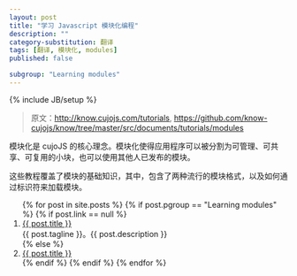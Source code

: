 ```yaml
---
layout: post
title: "学习 Javascript 模块化编程"
description: ""
category-substitution: 翻译
tags: [翻译, 模块化, modules]
published: false

subgroup: "Learning modules"
---
```

{% include JB/setup %}

> 原文：<http://know.cujojs.com/tutorials>, <https://github.com/know-cujojs/know/tree/master/src/documents/tutorials/modules>

<!-- Modules are the cornerstone of cujoJS. They allow you to divide your application into manageable chunks that can be shared and reused. Just as importantly, you can consume modules that others have published. -->
模块化是 cujoJS 的核心理念。模块化使得应用程序可以被分割为可管理、可共享、可复用的小块，也可以使用其他人已发布的模块。

<!-- These tutorials cover module basics, including two popular module formats and how to load modules by their identifier. -->
这些教程覆盖了模块的基础知识，其中，包含了两种流行的模块格式，以及如何通过标识符来加载模块。
<!-- 
1. [Authoring AMD modules](/)
2. [Authoring CommonJS modules](/)
3. [Authoring UMD modules](/)
4. [Consuming modules: Module ids](/)
5. [Consuming modules: Locating modules in AMD](/)
 -->

<ol>
  {% for post in site.posts %}
    {% if post.pgroup == "Learning modules" %}
      {% if post.link == null %}
        <li>
            <a href="{{ BASE_PATH }}{{ post.url }}">{{ post.title }}</a>
            <br>
            <span>{{ post.tagline }}。{{ post.description }}</span>
        </li>
      {% else %}
        <li><a href="{{ post.link }}" target="_blank">{{ post.title }}</a></li>
      {% endif %}
    {% endif %}
  {% endfor %}
</ol>

<!-- 
## 扩展阅读
* Javascript 模块化编程 by 阮一峰
    * [模块的写法](http://www.ruanyifeng.com/blog/2012/10/javascript_module.html)，[AMD 规范](http://www.ruanyifeng.com/blog/2012/10/asynchronous_module_definition.html)，[require.js 的用法](http://www.ruanyifeng.com/blog/2012/11/require_js.html)
* [Javascript 模块化是什么及其优缺点介绍](http://www.jb51.net/article/41068.htm)
* [JavaScript Modules](http://blog.davidpadbury.com/2011/08/21/javascript-modules/)，[翻译 - JavaScript 模块化开发一瞥](http://www.ituring.com.cn/article/1091)
* [JavaScript Module Pattern: In-Depth](http://www.adequatelygood.com/JavaScript-Module-Pattern-In-Depth.html)
* [Immediately-Invoked Function Expression (IIFE)](http://benalman.com/news/2010/11/immediately-invoked-function-expression/)
* [浅谈模块化的 JavaScript](http://www.cnblogs.com/jinguangguo/archive/2013/04/06/3002515.html)
* [前端模块化开发的价值](https://github.com/seajs/seajs/issues/547) by 玉伯
* [LABjs、RequireJS、SeaJS 哪个最好用？为什么？](http://www.zhihu.com/question/20342350)
* [浅谈模块化加载的实现原理](http://www.cnblogs.com/hustskyking/p/how-to-achieve-loading-module.html)
* [Modules Wiki](http://wiki.commonjs.org/wiki/Modules)
* [Modular JS](http://www.cnblogs.com/snandy/category/360589.html) by Snandy
* [模块化的 JavaScript 开发的优势在哪里](http://www.chinaz.com/program/2012/1022/279182.shtml)
* [与 RequireJS 的异同](https://github.com/seajs/seajs/issues/277)
* [Javascript 的 AMD 规范](http://baike.baidu.com/subview/810/8174799.htm)
 -->

